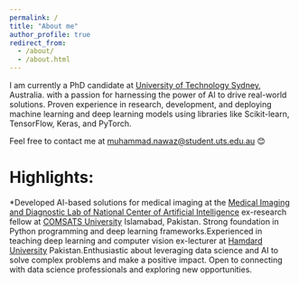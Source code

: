 ```yaml
---
permalink: /
title: "About me"
author_profile: true
redirect_from: 
  - /about/
  - /about.html
---
```


I am currently a PhD candidate at [University of Technology Sydney](https://www.uts.edu.au/), Australia. with a passion for harnessing the power of AI to drive real-world solutions. Proven experience in research, development, and deploying machine learning and deep learning models using libraries like Scikit-learn, TensorFlow, Keras, and PyTorch.

Feel free to contact me at muhammad.nawaz@student.uts.edu.au 😊 

Highlights:
======
*Developed AI-based solutions for medical imaging at the [Medical Imaging and Diagnostic Lab of National Center of Artificial Intelligence](https://ncai.pk/core-labs/) ex-research fellow at [COMSATS University](https://www.comsats.edu.pk/) Islamabad, Pakistan.
Strong foundation in Python programming and deep learning frameworks.Experienced in teaching deep learning and computer vision ex-lecturer at [Hamdard University](https://www.hamdard.edu.pk/) Pakistan.Enthusiastic about leveraging data science and AI to solve complex problems and make a positive impact.
Open to connecting with data science professionals and exploring new opportunities.


